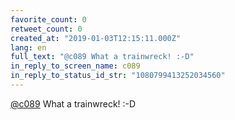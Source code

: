 ```yaml
---
favorite_count: 0
retweet_count: 0
created_at: "2019-01-03T12:15:11.000Z"
lang: en
full_text: "@c089 What a trainwreck! :-D"
in_reply_to_screen_name: c089
in_reply_to_status_id_str: "1080799413252034560"
---
```


[@c089](https://twitter.com/c089) What a trainwreck! :-D
